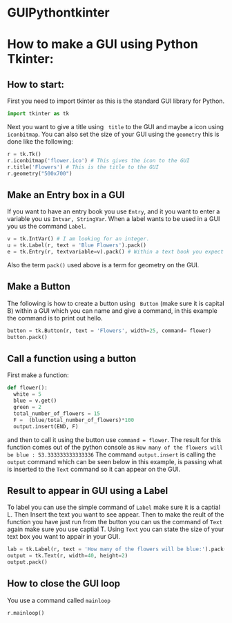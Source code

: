 # GUIPythontkinter
# How to make a GUI using Python Tkinter:
## How to start:
First you need to import tkinter as this is the standard GUI library for Python.

```python
import tkinter as tk 
```

Next you want to give a title using ``` title``` to the GUI and maybe a icon using ``` iconbitmap ```. 
You can also set the size of your GUI using the ``` geometry ``` this is done like the following:

```python
r = tk.Tk() 
r.iconbitmap('flower.ico') # This gives the icon to the GUI 
r.title('Flowers') # This is the title to the GUI 
r.geometry("500x700")
```
## Make an Entry box in a GUI

If you want to have an entry book you use ```Entry```, and it you want to enter a variable you us ```Intvar, StringVar```. 
When a label wants to be used in a GUI you us the command ```Label```. 

```python
v = tk.IntVar() # I am looking for an integer.
u = tk.Label(r, text = 'Blue Flowers').pack()
e = tk.Entry(r, textvariable=v).pack() # Within a text book you expect an integer to be inserted.
```

Also the term ``` pack() ``` used above is a term for geometry on the GUI. 

## Make a Button 

The following is how to create a button using ``` Button``` (make sure it is capital B) within a GUI which you can name and give a command, in this example the command is to print out hello.

```python
button = tk.Button(r, text = 'Flowers', width=25, command= flower)
button.pack()
```

## Call a function using a button

First make a function: 

```python
def flower():
  white = 5
  blue = v.get()
  green = 2
  total_number_of_flowers = 15 
  F =  (blue/total_number_of_flowers)*100
  output.insert(END, F)
```

and then to call it using the button use ```command = flower```. 
The result for this function comes out of the python console as ``` How many of the flowers will be blue : 53.333333333333336 ```
The command ```output.insert``` is calling the ```output``` command which can be seen below in this example, is passing what is inserted to the ```Text``` command so it can appear on the GUI.

## Result to appear in GUI using a Label 
To label you can use the simple command of ```Label``` make sure it is a captial L. Then Insert the text you want to see appear. 
Then to make the reult of the function you have just run from the button you can us the command of ```Text``` again make sure you use captial T. Using ```Text``` you can state the size of your text box you want to appair in your GUI. 
```python
lab = tk.Label(r, text = 'How many of the flowers will be blue:').pack()
output = tk.Text(r, width=40, height=2)
output.pack()
```

## How to close the GUI loop
You use a command called ```mainloop```
```python
r.mainloop() 
```

